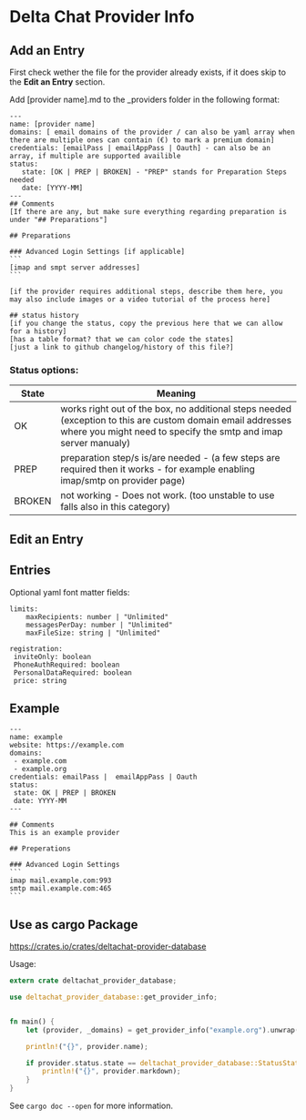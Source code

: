 # Delta Chat Provider Info


## Add an Entry
First check wether the file for the provider already exists, if it does skip to the **Edit an Entry** section.

Add [provider name].md to the _providers folder in the following format:
~~~
---
name: [provider name]
domains: [ email domains of the provider / can also be yaml array when there are multiple ones can contain (€) to mark a premium domain]
credentials: [emailPass | emailAppPass | Oauth] - can also be an array, if multiple are supported availible
status:
   state: [OK | PREP | BROKEN] - "PREP" stands for Preparation Steps needed
   date: [YYYY-MM]
---
## Comments
[If there are any, but make sure everything regarding preparation is under "## Preparations"]

## Preparations

### Advanced Login Settings [if applicable]
```
[imap and smpt server addresses]
```

[if the provider requires additional steps, describe them here, you may also include images or a video tutorial of the process here]

## status history
[if you change the status, copy the previous here that we can allow for a history]
[has a table format? that we can color code the states]
[just a link to github changelog/history of this file?]
~~~

### Status options:

State | Meaning
---|---
OK | works right out of the box, no additional steps needed (exception to this are custom domain email addresses where you might need to specify the smtp and imap server manualy)
PREP | preparation step/s is/are needed - (a few steps are required then it works - for example enabling imap/smtp on provider page)
BROKEN | not working - Does not work. (too unstable to use falls also in this category)

## Edit an Entry

## Entries

Optional yaml font matter fields:
```
limits:
    maxRecipients: number | "Unlimited"
    messagesPerDay: number | "Unlimited"
    maxFileSize: string | "Unlimited"

registration:
 inviteOnly: boolean
 PhoneAuthRequired: boolean
 PersonalDataRequired: boolean
 price: string

```

## Example
~~~
---
name: example
website: https://example.com
domains:
 - example.com
 - example.org
credentials: emailPass |  emailAppPass | Oauth
status:
 state: OK | PREP | BROKEN
 date: YYYY-MM
---

## Comments
This is an example provider

## Preperations

### Advanced Login Settings
```
imap mail.example.com:993
smtp mail.example.com:465
```
~~~

## Use as cargo Package

https://crates.io/crates/deltachat-provider-database

Usage:
```rust
extern crate deltachat_provider_database;

use deltachat_provider_database::get_provider_info;


fn main() {
    let (provider, _domains) = get_provider_info("example.org").unwrap();

    println!("{}", provider.name);

    if provider.status.state == deltachat_provider_database::StatusState::PREPARATION {
        println!("{}", provider.markdown);
    }
}
```

See `cargo doc --open` for more information.